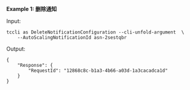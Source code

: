 **Example 1: 删除通知**



Input: 

```
tccli as DeleteNotificationConfiguration --cli-unfold-argument  \
    --AutoScalingNotificationId asn-2sestqbr
```

Output: 
```
{
    "Response": {
        "RequestId": "12868c8c-b1a3-4b66-a03d-1a3cacadca1d"
    }
}
```

